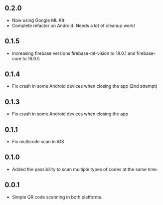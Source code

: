 ## 0.2.0

- Now using Google ML Kit
- Complete refactor on Android. Needs a lot of cleanup work!

## 0.1.5

- Increasing firebase versions firebase-ml-vision to 18.0.1 and firebase-core to 16.0.5

## 0.1.4

- Fix crash in some Android devices when closing the app (2nd attempt)

## 0.1.3

- Fix crash in some Android devices when closing the app

## 0.1.1

- Fix multicode scan in iOS

## 0.1.0

- Added the possibility to scan multiple types of codes at the same time.

## 0.0.1

- Simple QR code scanning in both platforms.